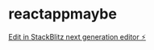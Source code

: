 # reactappmaybe

[Edit in StackBlitz next generation editor ⚡️](https://stackblitz.com/~/github.com/issayass/reactappmaybe)